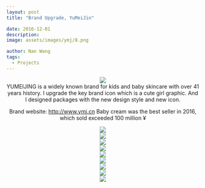 ```yaml
---
layout: post
title: "Brand Upgrade, YuMeiJin"

date: 2016-12-01
description:
image: assets/images/ymj/8.png

author: Nan Wang
tags:
  - Projects
---
```



<div class="section-padding" align="center">
<img source type="img/png" src="{{ "assets/images/ymj/1.png" | relative_url }}"/>
</div>

<div class="section-padding bg-white" align="center">
YUMEIJING is a widely known brand for kids and baby skincare with over 41 years history. I upgrade the key brand icon which is a cute girl graphic. And I designed packages with the new design style and new icon.

Brand website: http://www.ymj.cn
Baby cream was the best seller in 2016, which sold exceeded 100 million ¥

</div>

<div class="section-padding" align="center">
<img source type="img/png" src="{{ "assets/images/ymj/2.png" | relative_url }}"/>
</div>

<div class="section-padding" align="center">
<img source type="img/png" src="{{ "assets/images/ymj/3.png" | relative_url }}"/>
</div>


<div class="section-padding" align="center">
<img source type="img/png" src="{{ "assets/images/ymj/4.png" | relative_url }}"/>
</div>

<div class="section-padding" align="center">
<img source type="img/png" src="{{ "assets/images/ymj/5.png" | relative_url }}"/>
</div>

<div class="section-padding" align="center">
<img source type="img/png" src="{{ "assets/images/ymj/6.png" | relative_url }}"/>
</div>

<div class="section-padding" align="center">
<img source type="img/png" src="{{ "assets/images/ymj/7.png" | relative_url }}"/>
</div>
<div class="section-padding" align="center">
<img source type="img/png" src="{{ "assets/images/ymj/8.png" | relative_url }}"/>
</div>

<div class="section-padding" align="center">
<img source type="img/png" src="{{ "assets/images/ymj/9.png" | relative_url }}"/>
</div>
<div class="section-padding" align="center">
<img source type="img/png" src="{{ "assets/images/ymj/10.png" | relative_url }}"/>
</div>
